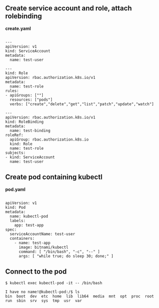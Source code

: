 ## Create service account and role, attach rolebinding

**create.yaml**

```

---
apiVersion: v1
kind: ServiceAccount
metadata:
  name: test-user

---
kind: Role
apiVersion: rbac.authorization.k8s.io/v1
metadata:
  name: test-role
rules:
- apiGroups: [""]
  resources: ["pods"]
  verbs: ["create","delete","get","list","patch","update","watch"]

---
apiVersion: rbac.authorization.k8s.io/v1
kind: RoleBinding
metadata:
  name: test-binding
roleRef:
  apiGroup: rbac.authorization.k8s.io
  kind: Role
  name: test-role
subjects:
- kind: ServiceAccount
  name: test-user
```

## Create pod containing kubectl

**pod.yaml**

```

apiVersion: v1
kind: Pod
metadata:
  name: kubectl-pod
  labels:
    app: test-app
spec:
  serviceAccountName: test-user
  containers:
    - name: test-app
      image: bitnami/kubectl
      command: [ "/bin/bash", "-c", "--" ]
      args: [ "while true; do sleep 30; done;" ]
```

## Connect to the pod

```
$ kubectl exec kubectl-pod -it -- /bin/bash 

I have no name!@kubectl-pod:/$ ls
bin  boot  dev  etc  home  lib  lib64  media  mnt  opt  proc  root  run  sbin  srv  sys  tmp  usr  var
```
